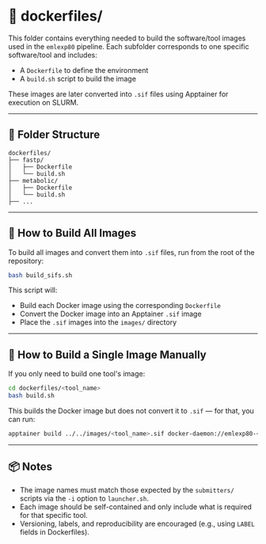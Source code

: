 # 🐳 dockerfiles/

This folder contains everything needed to build the software/tool images used in the `emlexp80` pipeline. Each subfolder corresponds to one specific software/tool and includes:

-   A `Dockerfile` to define the environment
-   A `build.sh` script to build the image

These images are later converted into `.sif` files using Apptainer for execution on SLURM.

---

## 📁 Folder Structure

```
dockerfiles/
├── fastp/
│   ├── Dockerfile
│   └── build.sh
├── metabolic/
│   ├── Dockerfile
│   └── build.sh
├── ...
```

---

## 🚀 How to Build All Images

To build all images and convert them into `.sif` files, run from the root of the repository:

```bash
bash build_sifs.sh
```

This script will:

-   Build each Docker image using the corresponding `Dockerfile`
-   Convert the Docker image into an Apptainer `.sif` image
-   Place the `.sif` images into the `images/` directory

---

## 🔧 How to Build a Single Image Manually

If you only need to build one tool's image:

```bash
cd dockerfiles/<tool_name>
bash build.sh
```

This builds the Docker image but does not convert it to `.sif` — for that, you can run:

```bash
apptainer build ../../images/<tool_name>.sif docker-daemon://emlexp80-<tool_name>:latest
```

---

## 📦 Notes

-   The image names must match those expected by the `submitters/` scripts via the `-i` option to `launcher.sh`.
-   Each image should be self-contained and only include what is required for that specific tool.
-   Versioning, labels, and reproducibility are encouraged (e.g., using `LABEL` fields in Dockerfiles).
